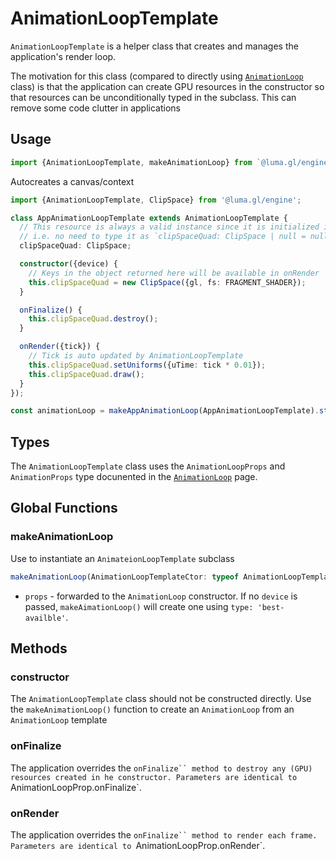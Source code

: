 # AnimationLoopTemplate

`AnimationLoopTemplate` is a helper class that creates and manages the application's render loop.

The motivation for this class (compared to directly using [`AnimationLoop`](./animation-loop) class)
is that the application can create GPU resources in the constructor 
so that resources can be unconditionally typed in the subclass. This can remove some code clutter in applications

## Usage

```typescript
import {AnimationLoopTemplate, makeAnimationLoop} from `@luma.gl/engine`;
```

Autocreates a canvas/context

```typescript
import {AnimationLoopTemplate, ClipSpace} from '@luma.gl/engine';

class AppAnimationLoopTemplate extends AnimationLoopTemplate {
  // This resource is always a valid instance since it is initialized in constructor
  // i.e. no need to type it as `clipSpaceQuad: ClipSpace | null = null;`` 
  clipSpaceQuad: ClipSpace; 

  constructor({device) {
    // Keys in the object returned here will be available in onRender
    this.clipSpaceQuad = new ClipSpace({gl, fs: FRAGMENT_SHADER});
  }

  onFinalize() {
    this.clipSpaceQuad.destroy();
  }

  onRender({tick}) {
    // Tick is auto updated by AnimationLoopTemplate
    this.clipSpaceQuad.setUniforms({uTime: tick * 0.01});
    this.clipSpaceQuad.draw();
  }
});

const animationLoop = makeAppAnimationLoop(AppAnimationLoopTemplate).start();
```

## Types

The `AnimationLoopTemplate` class uses the `AnimationLoopProps` and `AnimationProps` type docunented in the [`AnimationLoop`](./animation-loop) page.

## Global Functions

### makeAnimationLoop

Use to instantiate an `AnimateionLoopTemplate` subclass

```ts
makeAnimationLoop(AnimationLoopTemplateCtor: typeof AnimationLoopTemplate, props?: MakeAnimationLoopProps) : AnimationLoop
```

- `props` - forwarded to the `AnimationLoop` constructor.  If no `device` is passed, `makeAimationLoop()` will create one using `type: 'best-availble'`.

## Methods

### constructor

The `AnimationLoopTemplate` class should not be constructed directly. Use the `makeAnimationLoop()` function to create an
`AnimationLoop` from an `AnimationLoop` template

### onFinalize

The application overrides the `onFinalize`` method to destroy any (GPU) resources created in he constructor.
Parameters are identical to `AnimationLoopProp.onFinalize`.

### onRender

The application overrides the `onFinalize`` method to render each frame.
Parameters are identical to `AnimationLoopProp.onRender`.
